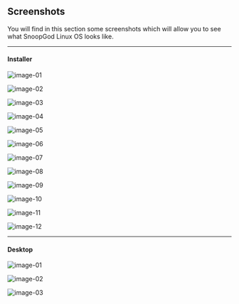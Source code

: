 ## Screenshots

You will find in this section some screenshots which will allow you to see what SnoopGod Linux OS looks like.

* * *

#### Installer

![image-01](https://raw.githubusercontent.com/snoopgod-linux/screenshots/main/installer/installer-01.png)

![image-02](https://raw.githubusercontent.com/snoopgod-linux/screenshots/main/installer/installer-02.png)

![image-03](https://raw.githubusercontent.com/snoopgod-linux/screenshots/main/installer/installer-03.png)

![image-04](https://raw.githubusercontent.com/snoopgod-linux/screenshots/main/installer/installer-04.png)

![image-05](https://raw.githubusercontent.com/snoopgod-linux/screenshots/main/installer/installer-05.png)

![image-06](https://raw.githubusercontent.com/snoopgod-linux/screenshots/main/installer/installer-06.png)

![image-07](https://raw.githubusercontent.com/snoopgod-linux/screenshots/main/installer/installer-07.png)

![image-08](https://raw.githubusercontent.com/snoopgod-linux/screenshots/main/installer/installer-08.png)

![image-09](https://raw.githubusercontent.com/snoopgod-linux/screenshots/main/installer/installer-09.png)

![image-10](https://raw.githubusercontent.com/snoopgod-linux/screenshots/main/installer/installer-10.png)

![image-11](https://raw.githubusercontent.com/snoopgod-linux/screenshots/main/installer/installer-11.png)

![image-12](https://raw.githubusercontent.com/snoopgod-linux/screenshots/main/installer/installer-12.png)

* * *

#### Desktop

![image-01](https://raw.githubusercontent.com/snoopgod-linux/screenshots/main/desktop/desktop-01.png)

![image-02](https://raw.githubusercontent.com/snoopgod-linux/screenshots/main/desktop/desktop-02.png)

![image-03](https://raw.githubusercontent.com/snoopgod-linux/screenshots/main/desktop/desktop-03.png)
